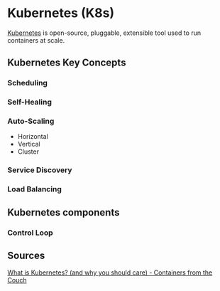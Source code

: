 # Kubernetes (K8s)
[Kubernetes](https://kubernetes.io) is open-source, pluggable, extensible tool used to run containers at scale.

## Kubernetes Key Concepts
### Scheduling
### Self-Healing
### Auto-Scaling
* Horizontal
* Vertical
* Cluster
### Service Discovery
### Load Balancing

## Kubernetes components
### Control Loop

## Sources
[What is Kubernetes? (and why you should care) - Containers from the Couch](https://www.youtube.com/watch?v=a2gfpZE8vXY)  
